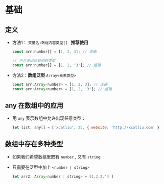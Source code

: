 # 基础

## 定义

  - 方法1： `变量名:数组内容类型[] ` **推荐使用**

    ```javascript
    const arr:number[] = [1, 2, 3]; // 正确

    // 不允许出现其他的类型
    const arr:number[] = [1, 2, '3']; // 报错
    ```

  - 方法2：**数组泛型** `Array<元素类型>`

    ```javascript
    const arr:Array<number> = [1, 2, 3]; // 正确
    const arr:Array<number> = [1, 2, '3']; // 报错
    ```

## any 在数组中的应用

  - 用 `any` 表示数组中允许出现任意类型：

    ```javascript
    let list: any[] = ['xcatliu', 25, { website: 'http://xcatliu.com' }];
    ```

## 数组中存在多种类型

  - 如果我们希望数组里既有 `number` , 又有 `string`

  - 只需要在泛型中加上 `<number | string>`

    ```javascript
    let arr2: Array<number | string> = [1,2,3,'4']
    ```

